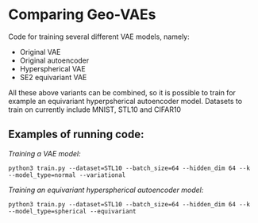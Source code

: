 # Comparing Geo-VAEs
Code for training several different VAE models, namely:
* Original VAE
* Original autoencoder
* Hyperspherical VAE 
* SE2 equivariant VAE

All these above variants can be combined, so it is possible to train for example an equivariant hyperpsherical autoencoder model.
Datasets to train on currently include MNIST, STL10 and CIFAR10

## Examples of running code:

_Training a VAE model:_

``` python3 train.py --dataset=STL10 --batch_size=64 --hidden_dim 64 --k  --model_type=normal --variational ```

_Training an equivariant hyperspherical autoencoder model:_

``` python3 train.py --dataset=STL10 --batch_size=64 --hidden_dim 64 --k  --model_type=spherical --equivariant ```
